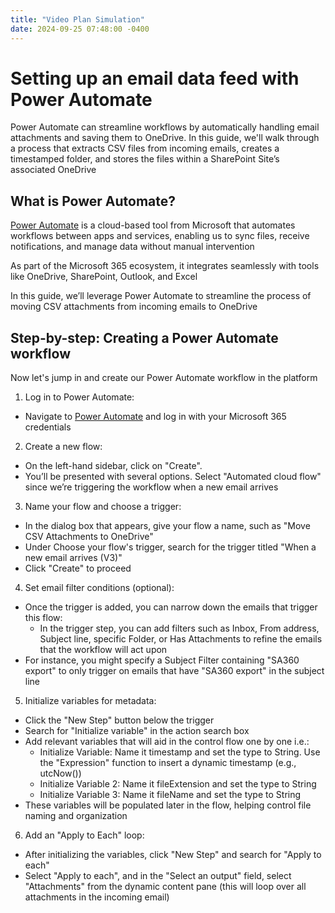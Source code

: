 ```yaml
---
title: "Video Plan Simulation"
date: 2024-09-25 07:48:00 -0400
---
```


# Setting up an email data feed with Power Automate

Power Automate can streamline workflows by automatically handling email attachments and saving them to OneDrive. In this guide, we'll walk through a process that extracts CSV files from incoming emails, creates a timestamped folder, and stores the files within a SharePoint Site’s associated OneDrive

## What is Power Automate?

[Power Automate](https://www.microsoft.com/en-us/power-platform/products/power-automate) is a cloud-based tool from Microsoft that automates workflows between apps and services, enabling us to sync files, receive notifications, and manage data without manual intervention

As part of the Microsoft 365 ecosystem, it integrates seamlessly with tools like OneDrive, SharePoint, Outlook, and Excel

In this guide, we’ll leverage Power Automate to streamline the process of moving CSV attachments from incoming emails to OneDrive

## Step-by-step: Creating a Power Automate workflow

Now let's jump in and create our Power Automate workflow in the platform

1. Log in to Power Automate:

- Navigate to [Power Automate](https://www.microsoft.com/en-us/power-platform/products/power-automate) and log in with your Microsoft 365 credentials

2. Create a new flow:

- On the left-hand sidebar, click on "Create".
- You’ll be presented with several options. Select "Automated cloud flow" since we’re triggering the workflow when a new email arrives

3. Name your flow and choose a trigger:

- In the dialog box that appears, give your flow a name, such as "Move CSV Attachments to OneDrive"
- Under Choose your flow's trigger, search for the trigger titled "When a new email arrives (V3)"
- Click "Create" to proceed

4. Set email filter conditions (optional):

- Once the trigger is added, you can narrow down the emails that trigger this flow:
  - In the trigger step, you can add filters such as Inbox, From address, Subject line, specific Folder, or Has Attachments to refine the emails that the workflow will act upon
- For instance, you might specify a Subject Filter containing "SA360 export" to only trigger on emails that have "SA360 export" in the subject line

5. Initialize variables for metadata:

- Click the "New Step" button below the trigger
- Search for "Initialize variable" in the action search box
- Add relevant variables that will aid in the control flow one by one i.e.:
  - Initialize Variable: Name it timestamp and set the type to String. Use the "Expression" function to insert a dynamic timestamp (e.g., utcNow())
  - Initialize Variable 2: Name it fileExtension and set the type to String
  - Initialize Variable 3: Name it fileName and set the type to String
- These variables will be populated later in the flow, helping control file naming and organization

6. Add an "Apply to Each" loop:

- After initializing the variables, click "New Step" and search for "Apply to each"
- Select "Apply to each", and in the "Select an output" field, select "Attachments" from the dynamic content pane (this will loop over all attachments in the incoming email)
